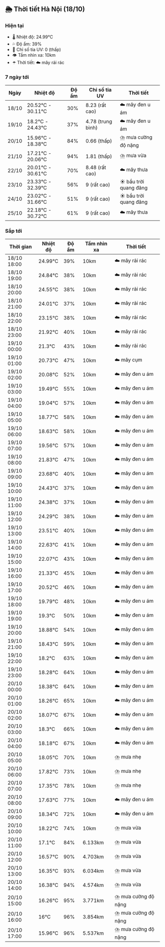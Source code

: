 ## 🌦️ Thời tiết Hà Nội (18/10)

### Hiện tại

- 🌡️ Nhiệt độ: 24.99℃
- 💦 Độ ẩm: 39%
- 🌟 Chỉ số tia UV: 0 (thấp)
- 👁️ Tầm nhìn xa: 10km
- ☂️ Thời tiết: ☁️ mây rải rác

### 7 ngày tới

| Ngày | Nhiệt độ | Độ ẩm | Chỉ số tia UV | Thời tiết |
| --- | --- | --- | --- | --- |
| 18/10 | 20.52℃ - 30.11℃ | 30% | 8.23 (rất cao) | ☁️ mây đen u ám |
| 19/10 | 18.2℃ - 24.43℃ | 37% | 4.78 (trung bình) | ☁️ mây đen u ám |
| 20/10 | 15.96℃ - 18.38℃ | 84% | 0.66 (thấp) | ⛈️ mưa cường độ nặng |
| 21/10 | 17.21℃ - 20.06℃ | 94% | 1.81 (thấp) | ⛈️ mưa vừa |
| 22/10 | 20.01℃ - 30.61℃ | 70% | 8.48 (rất cao) | ☁️ mây thưa |
| 23/10 | 23.33℃ - 32.39℃ | 56% | 9 (rất cao) | ☀️ bầu trời quang đãng |
| 24/10 | 23.02℃ - 31.66℃ | 51% | 9 (rất cao) | ☀️ bầu trời quang đãng |
| 25/10 | 22.18℃ - 30.72℃ | 61% | 9 (rất cao) | ☁️ mây thưa |

### Sắp tới

| Thời gian | Nhiệt độ | Độ ẩm | Tầm nhìn xa | Thời tiết |
| --- | --- | --- | --- | --- |
| 18/10 18:00 | 24.99℃ | 39% | 10km | ☁️ mây rải rác |
| 18/10 19:00 | 24.84℃ | 38% | 10km | ☁️ mây rải rác |
| 18/10 20:00 | 24.55℃ | 38% | 10km | ☁️ mây rải rác |
| 18/10 21:00 | 24.01℃ | 37% | 10km | ☁️ mây rải rác |
| 18/10 22:00 | 23.15℃ | 38% | 10km | ☁️ mây rải rác |
| 18/10 23:00 | 21.92℃ | 40% | 10km | ☁️ mây rải rác |
| 19/10 00:00 | 21.3℃ | 43% | 10km | ☁️ mây rải rác |
| 19/10 01:00 | 20.73℃ | 47% | 10km | ☁️ mây cụm |
| 19/10 02:00 | 20.08℃ | 52% | 10km | ☁️ mây đen u ám |
| 19/10 03:00 | 19.49℃ | 55% | 10km | ☁️ mây đen u ám |
| 19/10 04:00 | 19.04℃ | 57% | 10km | ☁️ mây đen u ám |
| 19/10 05:00 | 18.77℃ | 58% | 10km | ☁️ mây đen u ám |
| 19/10 06:00 | 18.63℃ | 58% | 10km | ☁️ mây đen u ám |
| 19/10 07:00 | 19.56℃ | 57% | 10km | ☁️ mây đen u ám |
| 19/10 08:00 | 21.83℃ | 47% | 10km | ☁️ mây đen u ám |
| 19/10 09:00 | 23.68℃ | 40% | 10km | ☁️ mây đen u ám |
| 19/10 10:00 | 24.43℃ | 37% | 10km | ☁️ mây đen u ám |
| 19/10 11:00 | 24.38℃ | 37% | 10km | ☁️ mây đen u ám |
| 19/10 12:00 | 24.29℃ | 38% | 10km | ☁️ mây đen u ám |
| 19/10 13:00 | 23.51℃ | 40% | 10km | ☁️ mây đen u ám |
| 19/10 14:00 | 22.63℃ | 41% | 10km | ☁️ mây đen u ám |
| 19/10 15:00 | 22.07℃ | 43% | 10km | ☁️ mây đen u ám |
| 19/10 16:00 | 21.33℃ | 45% | 10km | ☁️ mây đen u ám |
| 19/10 17:00 | 20.52℃ | 46% | 10km | ☁️ mây đen u ám |
| 19/10 18:00 | 19.79℃ | 48% | 10km | ☁️ mây đen u ám |
| 19/10 19:00 | 19.3℃ | 50% | 10km | ☁️ mây đen u ám |
| 19/10 20:00 | 18.88℃ | 54% | 10km | ☁️ mây đen u ám |
| 19/10 21:00 | 18.43℃ | 59% | 10km | ☁️ mây đen u ám |
| 19/10 22:00 | 18.2℃ | 63% | 10km | ☁️ mây đen u ám |
| 19/10 23:00 | 18.28℃ | 64% | 10km | ☁️ mây đen u ám |
| 20/10 00:00 | 18.38℃ | 64% | 10km | ☁️ mây đen u ám |
| 20/10 01:00 | 18.26℃ | 65% | 10km | ☁️ mây đen u ám |
| 20/10 02:00 | 18.07℃ | 67% | 10km | ☁️ mây đen u ám |
| 20/10 03:00 | 18.3℃ | 66% | 10km | ☁️ mây đen u ám |
| 20/10 04:00 | 18.18℃ | 67% | 10km | ☁️ mây đen u ám |
| 20/10 05:00 | 18.05℃ | 70% | 10km | ⛈️ mưa nhẹ |
| 20/10 06:00 | 17.82℃ | 73% | 10km | ⛈️ mưa nhẹ |
| 20/10 07:00 | 17.35℃ | 78% | 10km | ⛈️ mưa nhẹ |
| 20/10 08:00 | 17.63℃ | 77% | 10km | ☁️ mây đen u ám |
| 20/10 09:00 | 18.34℃ | 72% | 10km | ☁️ mây đen u ám |
| 20/10 10:00 | 18.22℃ | 74% | 10km | ⛈️ mưa vừa |
| 20/10 11:00 | 17.1℃ | 84% | 6.133km | ⛈️ mưa vừa |
| 20/10 12:00 | 16.57℃ | 90% | 4.703km | ⛈️ mưa vừa |
| 20/10 13:00 | 16.35℃ | 93% | 6.034km | ⛈️ mưa vừa |
| 20/10 14:00 | 16.38℃ | 94% | 4.574km | ⛈️ mưa vừa |
| 20/10 15:00 | 16.26℃ | 95% | 3.771km | ⛈️ mưa cường độ nặng |
| 20/10 16:00 | 16℃ | 96% | 3.854km | ⛈️ mưa cường độ nặng |
| 20/10 17:00 | 15.96℃ | 96% | 5.537km | ⛈️ mưa cường độ nặng |
